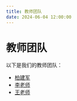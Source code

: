 ```yaml
---
title: 教师团队
date: 2024-06-04 12:00:00
---
```


# 教师团队

以下是我们的教师团队：

- [柏建军](/teacher1-profile/)
- [李老师](/teacher2-profile/)
- [王老师](/teacher3-profile/)

